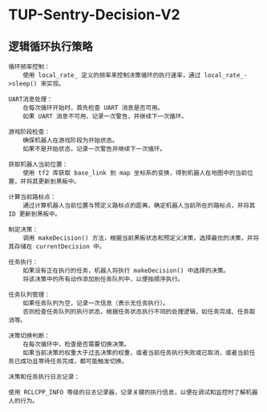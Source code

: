 # TUP-Sentry-Decision-V2


## 逻辑循环执行策略

    循环频率控制：
        使用 local_rate_ 定义的频率来控制决策循环的执行速率，通过 local_rate_->sleep() 来实现。

    UART消息处理：
        在每次循环开始时，首先检查 UART 消息是否可用。
        如果 UART 消息不可用，记录一次警告，并继续下一次循环。

    游戏阶段检查：
        确保机器人在游戏阶段为开始状态。
        如果不是开始状态，记录一次警告并继续下一次循环。

    获取机器人当前位置：
        使用 tf2 库获取 base_link 到 map 坐标系的变换，得到机器人在地图中的当前位置，并将其更新到黑板中。

    计算当前路标点：
        通过计算机器人当前位置与预定义路标点的距离，确定机器人当前所在的路标点，并将其 ID 更新到黑板中。

    制定决策：
        调用 makeDecision() 方法，根据当前黑板状态和预定义决策，选择最优的决策，并将其存储在 currentDecision 中。

    任务执行：
        如果没有正在执行的任务，机器人将执行 makeDecision() 中选择的决策。
        将该决策中的所有动作添加到任务队列中，以便按顺序执行。

    任务队列管理：
        如果任务队列为空，记录一次信息（表示无任务执行）。
        否则检查任务队列的执行状态，根据任务状态执行不同的处理逻辑，如任务完成、任务取消等。

    决策切换判断：
        在每次循环中，检查是否需要切换决策。
        如果当前决策的权重大于过去决策的权重，或者当前任务执行失败或已取消，或者当前任务已成功且等待任务完成，都可能触发切换。

    决策和任务执行日志记录：

    使用 RCLCPP_INFO 等级的日志记录器，记录关键的执行信息，以便在调试和监控时了解机器人的行为。